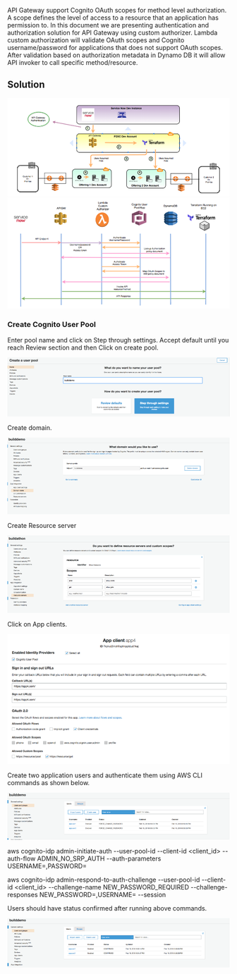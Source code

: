 
API Gateway support Cognito OAuth scopes for method level authorization. A scope defines the level of access to a resource that an application has permission to. In this document we are presenting authentication and authorization solution for API Gateway using custom authorizer. Lambda custom authorization will validate OAuth scopes and Cognito username/password for applications that does not support OAuth scopes. After validation based on authorization metadata in Dynamo DB it will allow API invoker to call specific method/resource. 

## Solution

![](images/Picture1.png)
![](images/Picture2.png)

### Create Cognito User Pool

Enter pool name and click on Step through settings. Accept default until you reach Review section and then Click on create pool.

![](images/Picture3.png)

Create domain.

![](images/Picture4.png)

Create Resource server

![](images/Picture5.png)

Click on App clients.

![](images/Picture6.png)

Create two application users and authenticate them using AWS CLI commands as shown below.

![](images/Picture7.png)

aws cognito-idp admin-initiate-auth --user-pool-id <userpool id> --client-id <client_id> --auth-flow ADMIN_NO_SRP_AUTH --auth-parameters USERNAME=<username>,PASSWORD=<password>

aws cognito-idp admin-respond-to-auth-challenge --user-pool-id <userpool id> --client-id <client_id> --challenge-name NEW_PASSWORD_REQUIRED --challenge-responses NEW_PASSWORD=<password>,USERNAME=<username> --session <session id from above command output>

Users should have status confirmed after running above commands.

![](images/Picture8.png)



